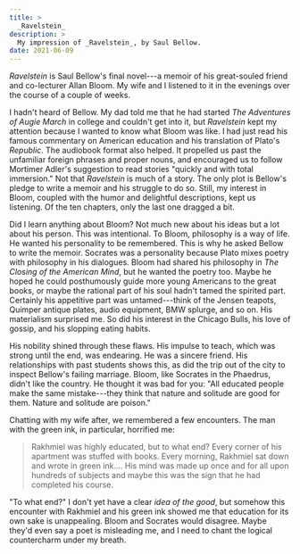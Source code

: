 ```yaml
---
title: >
  _Ravelstein_
description: >
  My impression of _Ravelstein_, by Saul Bellow.
date: 2021-06-09
---
```


_Ravelstein_ is Saul Bellow's final novel---a memoir of his great-souled friend and co-lecturer Allan Bloom. My wife and I listened to it in the evenings over the course of a couple of weeks.

I hadn't heard of Bellow. My dad told me that he had started _The Adventures of Augie March_ in college and couldn't get into it, but _Ravelstein_ kept my attention because I wanted to know what Bloom was like. I had just read his famous commentary on American education and his translation of Plato's _Republic_. The audiobook format also helped. It propelled us past the unfamiliar foreign phrases and proper nouns, and encouraged us to follow Mortimer Adler's suggestion to read stories "quickly and with total immersion." Not that _Ravelstein_ is much of a story. The only plot is Bellow's pledge to write a memoir and his struggle to do so. Still, my interest in Bloom, coupled with the humor and delightful descriptions, kept us listening. Of the ten chapters, only the last one dragged a bit.

Did I learn anything about Bloom? Not much new about his ideas but a lot about his person. This was intentional. To Bloom, philosophy is a way of life. He wanted his personality to be remembered. This is why he asked Bellow to write the memoir. Socrates was a personality because Plato mixes poetry with philosophy in his dialogues. Bloom had shared his philosophy in _The Closing of the American Mind_, but he wanted the poetry too. Maybe he hoped he could posthumously guide more young Americans to the great books, or maybe the rational part of his soul hadn't tamed the spirited part. Certainly his appetitive part was untamed---think of the Jensen teapots, Quimper antique plates, audio equipment, BMW splurge, and so on. His materialism surprised me. So did his interest in the Chicago Bulls, his love of gossip, and his slopping eating habits.

His nobility shined through these flaws. His impulse to teach, which was strong until the end, was endearing. He was a sincere friend. His relationships with past students shows this, as did the trip out of the city to inspect Bellow's failing marriage. Bloom, like Socrates in the Phaedrus, didn't like the country. He thought it was bad for you: "All educated people make the same mistake---they think that nature and solitude are good for them. Nature and solitude are poison."

Chatting with my wife after, we remembered a few encounters. The man with the green ink, in particular, horrified me:

> Rakhmiel was highly educated, but to what end? Every corner of his apartment was stuffed with books. Every morning, Rakhmiel sat down and wrote in green ink.... His mind was made up once and for all upon hundreds of subjects and maybe this was the sign that he had completed his course.

"To what end?" I don't yet have a clear _idea of the good_, but somehow this encounter with Rakhmiel and his green ink showed me that education for its own sake is unappealing. Bloom and Socrates would disagree. Maybe they'd even say a poet is misleading me, and I need to chant the logical countercharm under my breath.
